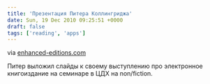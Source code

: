 ```yaml
---
title: 'Презентация Питера Коллингриджа'
date: Sun, 19 Dec 2010 09:25:51 +0000
draft: false
tags: ['reading', 'apps']
---
```


via [enhanced-editions.com](http://www.enhanced-editions.com/blog/2010/12/russian-digital-publishing-industry-talk-non-fiction-fair-moscow/)

Питер выложил слайды к своему выступлению про электронное книгоиздание на семинаре в ЦДХ на non/fiction.